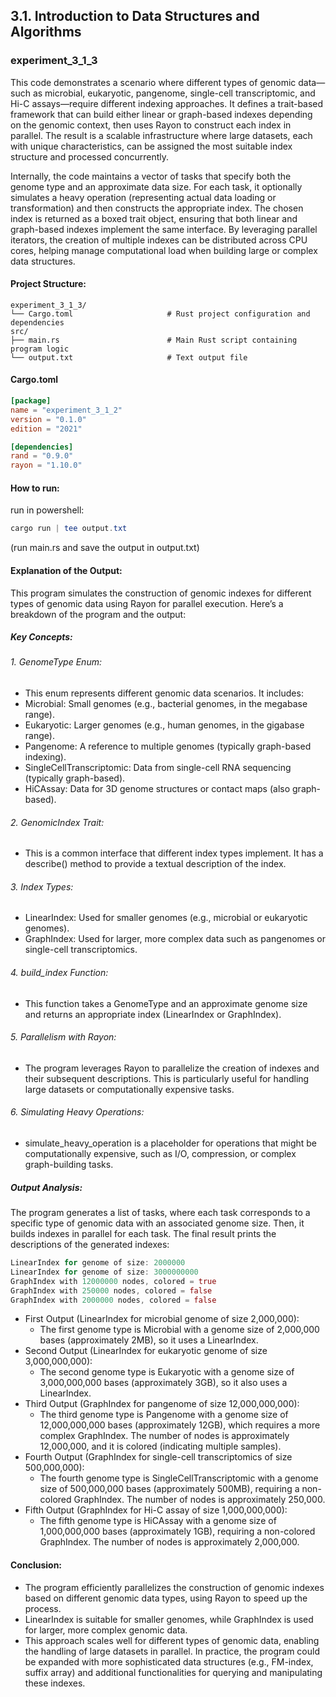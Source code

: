 ## 3.1. Introduction to Data Structures and Algorithms

### experiment_3_1_3

This code demonstrates a scenario where different types of genomic data—such as microbial, eukaryotic, pangenome, single-cell transcriptomic, and Hi-C assays—require different indexing approaches. It defines a trait-based framework that can build either linear or graph-based indexes depending on the genomic context, then uses Rayon to construct each index in parallel. The result is a scalable infrastructure where large datasets, each with unique characteristics, can be assigned the most suitable index structure and processed concurrently.

Internally, the code maintains a vector of tasks that specify both the genome type and an approximate data size. For each task, it optionally simulates a heavy operation (representing actual data loading or transformation) and then constructs the appropriate index. The chosen index is returned as a boxed trait object, ensuring that both linear and graph-based indexes implement the same interface. By leveraging parallel iterators, the creation of multiple indexes can be distributed across CPU cores, helping manage computational load when building large or complex data structures.

#### Project Structure:

```plaintext
experiment_3_1_3/
└── Cargo.toml                     # Rust project configuration and dependencies
src/
├── main.rs                        # Main Rust script containing program logic
└── output.txt                     # Text output file
```

#### Cargo.toml

```toml
[package]
name = "experiment_3_1_2"
version = "0.1.0"
edition = "2021"

[dependencies]
rand = "0.9.0"
rayon = "1.10.0"
```

#### How to run:

run in powershell:

```powershell
cargo run | tee output.txt
```

(run main.rs and save the output in output.txt)
  

#### Explanation of the Output:
This program simulates the construction of genomic indexes for different types of genomic data using Rayon for parallel execution. Here’s a breakdown of the program and the output:

##### Key Concepts:

###### 1. GenomeType Enum:

* This enum represents different genomic data scenarios. It includes:
* Microbial: Small genomes (e.g., bacterial genomes, in the megabase range).
* Eukaryotic: Larger genomes (e.g., human genomes, in the gigabase range).
* Pangenome: A reference to multiple genomes (typically graph-based indexing).
* SingleCellTranscriptomic: Data from single-cell RNA sequencing (typically graph-based).
* HiCAssay: Data for 3D genome structures or contact maps (also graph-based).

###### 2. GenomicIndex Trait:

* This is a common interface that different index types implement. It has a describe() method to provide a textual description of the index.

###### 3. Index Types:

* LinearIndex: Used for smaller genomes (e.g., microbial or eukaryotic genomes).
* GraphIndex: Used for larger, more complex data such as pangenomes or single-cell transcriptomics.

###### 4. build_index Function:

* This function takes a GenomeType and an approximate genome size and returns an appropriate index (LinearIndex or GraphIndex).

###### 5. Parallelism with Rayon:

* The program leverages Rayon to parallelize the creation of indexes and their subsequent descriptions. This is particularly useful for handling large datasets or computationally expensive tasks.

###### 6. Simulating Heavy Operations:

* simulate_heavy_operation is a placeholder for operations that might be computationally expensive, such as I/O, compression, or complex graph-building tasks.

##### Output Analysis:
The program generates a list of tasks, where each task corresponds to a specific type of genomic data with an associated genome size. Then, it builds indexes in parallel for each task. The final result prints the descriptions of the generated indexes:

```rust
LinearIndex for genome of size: 2000000
LinearIndex for genome of size: 3000000000
GraphIndex with 12000000 nodes, colored = true
GraphIndex with 250000 nodes, colored = false
GraphIndex with 2000000 nodes, colored = false
```

* First Output (LinearIndex for microbial genome of size 2,000,000):
  * The first genome type is Microbial with a genome size of 2,000,000 bases (approximately 2MB), so it uses a LinearIndex.
* Second Output (LinearIndex for eukaryotic genome of size 3,000,000,000):
  * The second genome type is Eukaryotic with a genome size of 3,000,000,000 bases (approximately 3GB), so it also uses a LinearIndex.
* Third Output (GraphIndex for pangenome of size 12,000,000,000):
  * The third genome type is Pangenome with a genome size of 12,000,000,000 bases (approximately 12GB), which requires a more complex GraphIndex. The number of nodes is approximately 12,000,000, and it is colored (indicating multiple samples).
* Fourth Output (GraphIndex for single-cell transcriptomics of size 500,000,000):
  * The fourth genome type is SingleCellTranscriptomic with a genome size of 500,000,000 bases (approximately 500MB), requiring a non-colored GraphIndex. The number of nodes is approximately 250,000.
* Fifth Output (GraphIndex for Hi-C assay of size 1,000,000,000):
  * The fifth genome type is HiCAssay with a genome size of 1,000,000,000 bases (approximately 1GB), requiring a non-colored GraphIndex. The number of nodes is approximately 2,000,000.

#### Conclusion:
* The program efficiently parallelizes the construction of genomic indexes based on different genomic data types, using Rayon to speed up the process.
* LinearIndex is suitable for smaller genomes, while GraphIndex is used for larger, more complex genomic data.
* This approach scales well for different types of genomic data, enabling the handling of large datasets in parallel.
In practice, the program could be expanded with more sophisticated data structures (e.g., FM-index, suffix array) and additional functionalities for querying and manipulating these indexes.



